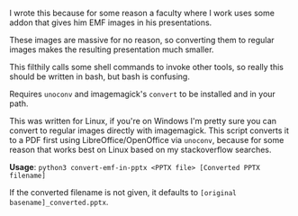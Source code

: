 I wrote this because for some reason a faculty where I work uses some addon that gives him EMF images in his presentations.

These images are massive for no reason, so converting them to regular images makes the resulting presentation much smaller.

This filthily calls some shell commands to invoke other tools, so really this should be written in bash, but bash is confusing.

Requires `unoconv` and imagemagick's `convert` to be installed and in your path.

This was written for Linux, if you're on Windows I'm pretty sure you can convert to regular images directly with imagemagick. This script converts it to a PDF first using LibreOffice/OpenOffice via `unoconv`, because for some reason that works best on Linux based on my stackoverflow searches.

**Usage**: `python3 convert-emf-in-pptx <PPTX file> [Converted PPTX filename]`

If the converted filename is not given, it defaults to `[original basename]_converted.pptx`.

